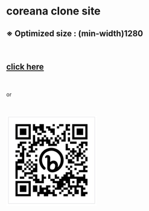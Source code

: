 # <b> coreana clone site</b>

## <b> ※ Optimized size : (min-width)1280 </b>

<br>

## [click here](https://bit.ly/3SOygg3)
<br><br>
or


<br><br>
![qrCode](images/coreana_qr.jpg)





